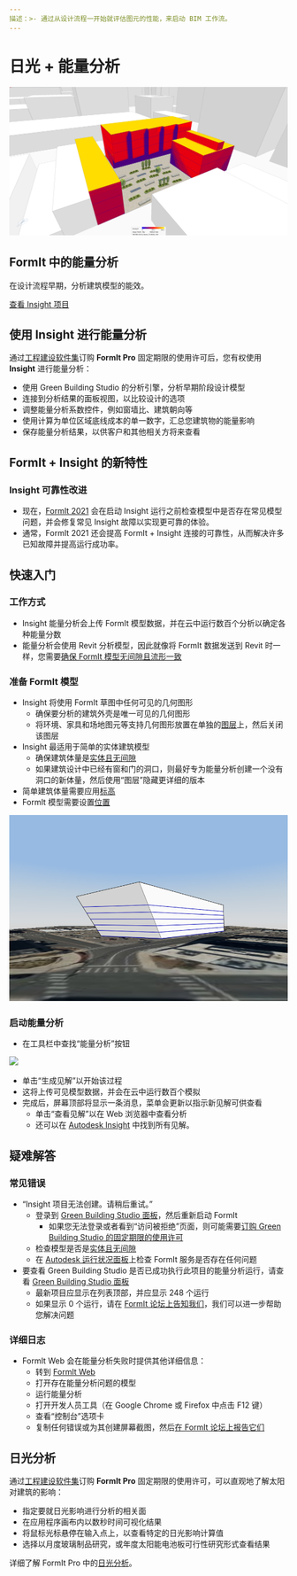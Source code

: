 ```yaml
---
描述：>- 通过从设计流程一开始就评估图元的性能，来启动 BIM 工作流。
---
```


# 日光 + 能量分析

![](<../.gitbook/assets/20220317 Solar Analysis.png>)

## FormIt 中的能量分析

在设计流程早期，分析建筑模型的能效。

[查看 Insight 项目](https://gbs.autodesk.com/OneEnergy/Insight)

## 使用 Insight 进行能量分析

通过[工程建设软件集](https://www.autodesk.com/collections/architecture-engineering-construction/overview)订购 **FormIt Pro** 固定期限的使用许可后，您有权使用 **Insight** 进行能量分析：

* 使用 Green Building Studio 的分析引擎，分析早期阶段设计模型
* 连接到分析结果的面板视图，以比较设计的选项
* 调整能量分析系数控件，例如窗墙比、建筑朝向等
* 使用计算为单位区域底线成本的单一数字，汇总您建筑物的能量影响
* 保存能量分析结果，以供客户和其他相关方将来查看

## FormIt + Insight 的新特性<a href="#insight-what-s-new" id="insight-what-s-new"></a>

### **Insight 可靠性改进**<a href="#improvements-to-insight-reliability" id="improvements-to-insight-reliability"></a>

* 现在，[FormIt 2021](https://formit.autodesk.com/blog/post/introducing-formit-2021) 会在启动 Insight 运行之前检查模型中是否存在常见模型问题，并会修复常见 Insight 故障以实现更可靠的体验。
* 通常，FormIt 2021 还会提高 FormIt + Insight 连接的可靠性，从而解决许多已知故障并提高运行成功率。

## 快速入门<a href="#insight-getting-started" id="insight-getting-started"></a>

### **工作方式**<a href="#how-it-works" id="how-it-works"></a>

* Insight 能量分析会上传 FormIt 模型数据，并在云中运行数百个分析以确定各种能量分数
* 能量分析会使用 Revit 分析模型，因此就像将 FormIt 数据发送到 Revit 时一样，您需要[确保 FormIt 模型无间隙且流形一致](https://formit.autodesk.com/blog/post/repairing-solid-models)

### **准备 FormIt 模型**<a href="#preparing-your-formit-model" id="preparing-your-formit-model"></a>

* Insight 将使用 FormIt 草图中任何可见的几何图形
  * 确保要分析的建筑外壳是唯一可见的几何图形
  * 将环境、家具和场地图元等支持几何图形放置在单独的[图层](../tool-library/layers.md)上，然后关闭该图层
* Insight 最适用于简单的实体建筑模型
  * 确保建筑体量是[实体且无间隙](https://formit.autodesk.com/blog/post/repairing-solid-models)
  * 如果建筑设计中已经有窗和门的洞口，则最好专为能量分析创建一个没有洞口的新体量，然后使用“图层”隐藏更详细的版本
* 简单建筑体量需要应用[标高](../tool-library/levels-and-area.md)
* FormIt 模型需要设置[位置](../tool-library/setting-location.md)

![](../.gitbook/assets/insight.png)

### **启动能量分析**<a href="#starting-energy-analysis" id="starting-energy-analysis"></a>

* 在工具栏中查找“能量分析”按钮

![](../.gitbook/assets/generate\_insight.png)

* 单击“生成见解”以开始该过程
* 这将上传可见模型数据，并会在云中运行数百个模拟
* 完成后，屏幕顶部将显示一条消息，菜单会更新以指示新见解可供查看
  * 单击“查看见解”以在 Web 浏览器中查看分析
  * 还可以在 [Autodesk Insight](https://gbs.autodesk.com/OneEnergy/Insight) 中找到所有见解。

## 疑难解答<a href="#insight-troubleshooting" id="insight-troubleshooting"></a>

### **常见错误**<a href="#common-errors" id="common-errors"></a>

* “Insight 项目无法创建。请稍后重试。”
  * 登录到 [Green Building Studio 面板](https://gbs.autodesk.com/GBS/Project)，然后重新启动 FormIt
    * 如果您无法登录或者看到“访问被拒绝”页面，则可能需要[订购 Green Building Studio 的固定期限的使用许可](https://knowledge.autodesk.com/search-result/caas/CloudHelp/cloudhelp/ENU/BPA-Help/files/GUID-7FCFF904-F943-4020-BF7F-53AA7148673D-htm.html)
  * 检查模型是否是[实体且无间隙](https://formit.autodesk.com/blog/post/repairing-solid-models)
  * 在 [Autodesk 运行状况面板](https://health.autodesk.com/)上检查 FormIt 服务是否存在任何问题
* 要查看 Green Building Studio 是否已成功执行此项目的能量分析运行，请查看 [Green Building Studio 面板](https://gbs.autodesk.com/GBS/Project)
  * 最新项目应显示在列表顶部，并应显示 248 个运行
  * 如果显示 0 个运行，请在 [FormIt 论坛上告知我们](https://forums.autodesk.com/t5/formit-forum/bd-p/142)，我们可以进一步帮助您解决问题

### **详细日志**<a href="#detailed-logs" id="detailed-logs"></a>

* FormIt Web 会在能量分析失败时提供其他详细信息：
  * 转到 [FormIt Web](https://formit.autodesk.com/app)
  * 打开存在能量分析问题的模型
  * 运行能量分析
  * 打开开发人员工具（在 Google Chrome 或 Firefox 中点击 F12 键）
  * 查看“控制台”选项卡
  * 复制任何错误或为其创建屏幕截图，然后[在 FormIt 论坛上报告它们](https://forums.autodesk.com/t5/formit-forum/bd-p/142)

## 日光分析

通过[工程建设软件集](https://www.autodesk.com/collections/architecture-engineering-construction/overview)订购 **FormIt Pro** 固定期限的使用许可，可以直观地了解太阳对建筑的影响：

* 指定要就日光影响进行分析的相关面
* 在应用程序画布内以数秒时间可视化结果
* 将鼠标光标悬停在输入点上，以查看特定的日光影响计算值
* 选择以月度玻璃制品研究，或年度太阳能电池板可行性研究形式查看结果

详细了解 FormIt Pro 中的[日光分析](../tool-library/solar-analysis.md)。
